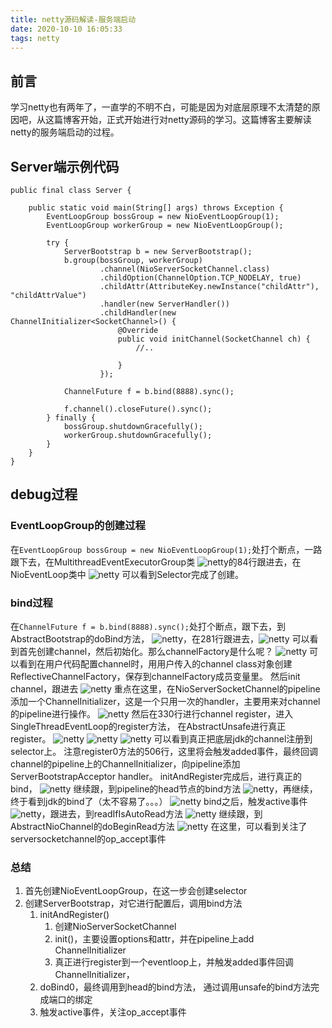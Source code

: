 ```yaml
---
title: netty源码解读-服务端启动
date: 2020-10-10 16:05:33
tags: netty
---
```

## 前言
学习netty也有两年了，一直学的不明不白，可能是因为对底层原理不太清楚的原因吧，从这篇博客开始，正式开始进行对netty源码的学习。这篇博客主要解读netty的服务端启动的过程。
## Server端示例代码
```
public final class Server {

    public static void main(String[] args) throws Exception {
        EventLoopGroup bossGroup = new NioEventLoopGroup(1);
        EventLoopGroup workerGroup = new NioEventLoopGroup();

        try {
            ServerBootstrap b = new ServerBootstrap();
            b.group(bossGroup, workerGroup)
                    .channel(NioServerSocketChannel.class)
                    .childOption(ChannelOption.TCP_NODELAY, true)
                    .childAttr(AttributeKey.newInstance("childAttr"), "childAttrValue")
                    .handler(new ServerHandler())
                    .childHandler(new ChannelInitializer<SocketChannel>() {
                        @Override
                        public void initChannel(SocketChannel ch) {
                            //..

                        }
                    });

            ChannelFuture f = b.bind(8888).sync();

            f.channel().closeFuture().sync();
        } finally {
            bossGroup.shutdownGracefully();
            workerGroup.shutdownGracefully();
        }
    }
}
```
## debug过程
### EventLoopGroup的创建过程
在```EventLoopGroup bossGroup = new NioEventLoopGroup(1);```处打个断点，一路跟下去，在MultithreadEventExecutorGroup类
![netty](netty源码解读-服务端启动/image0.png)的84行跟进去，在NioEventLoop类中
![netty](netty源码解读-服务端启动/image1.png)
可以看到Selector完成了创建。
### bind过程
在```ChannelFuture f = b.bind(8888).sync();```处打个断点，跟下去，到AbstractBootstrap的doBind方法，
![netty](netty源码解读-服务端启动/image2.png)，在281行跟进去，![netty](netty源码解读-服务端启动/image3.png)
可以看到首先创建channel，然后初始化。那么channelFactory是什么呢？
![netty](netty源码解读-服务端启动/image4.png)
可以看到在用户代码配置channel时，用用户传入的channel class对象创建ReflectiveChannelFactory，保存到channelFactory成员变量里。
然后init channel，跟进去
![netty](netty源码解读-服务端启动/image5.png)
重点在这里，在NioServerSocketChannel的pipeline 添加一个ChannelInitializer，这是一个只用一次的handler，主要用来对channel的pipeline进行操作。
![netty](netty源码解读-服务端启动/image6.png)
然后在330行进行channel register，进入SingleThreadEventLoop的register方法，
在AbstractUnsafe进行真正register。
![netty](netty源码解读-服务端启动/image7.png)
![netty](netty源码解读-服务端启动/image8.png)
![netty](netty源码解读-服务端启动/image9.png)
可以看到真正把底层jdk的channel注册到selector上。
注意register0方法的506行，这里将会触发added事件，最终回调channel的pipeline上的ChannelInitializer，向pipeline添加ServerBootstrapAcceptor handler。
initAndRegister完成后，进行真正的bind，
![netty](netty源码解读-服务端启动/image10.png)
继续跟，到pipeline的head节点的bind方法
![netty](netty源码解读-服务端启动/image11.png)，再继续，终于看到jdk的bind了（太不容易了。。。）
![netty](netty源码解读-服务端启动/image12.png)
bind之后，触发active事件
![netty](netty源码解读-服务端启动/image13.png)，跟进去，到readIfIsAutoRead方法
![netty](netty源码解读-服务端启动/image14.png)
继续跟，到AbstractNioChannel的doBeginRead方法
![netty](netty源码解读-服务端启动/image15.png)
在这里，可以看到关注了serversocketchannel的op_accept事件
### 总结
1. 首先创建NioEventLoopGroup，在这一步会创建selector
2. 创建ServerBootstrap，对它进行配置后，调用bind方法
   1. initAndRegister()
      1. 创建NioServerSocketChannel
      2. init()，主要设置options和attr，并在pipeline上add ChannelInitializer
      3. 真正进行register到一个eventloop上，并触发added事件回调ChannelInitializer，
   2. doBind0，最终调用到head的bind方法， 通过调用unsafe的bind方法完成端口的绑定 
   3. 触发active事件，关注op_accept事件
